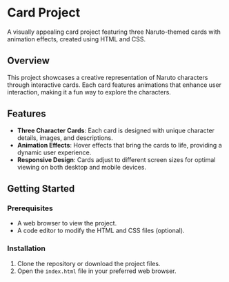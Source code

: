 

# Card Project

A visually appealing card project featuring three Naruto-themed cards with animation effects, created using HTML and CSS.

## Overview

This project showcases a creative representation of Naruto characters through interactive cards. Each card features animations that enhance user interaction, making it a fun way to explore the characters.

## Features

- **Three Character Cards**: Each card is designed with unique character details, images, and descriptions.
- **Animation Effects**: Hover effects that bring the cards to life, providing a dynamic user experience.
- **Responsive Design**: Cards adjust to different screen sizes for optimal viewing on both desktop and mobile devices.

## Getting Started

### Prerequisites

- A web browser to view the project.
- A code editor to modify the HTML and CSS files (optional).

### Installation

1. Clone the repository or download the project files.
2. Open the `index.html` file in your preferred web browser.



